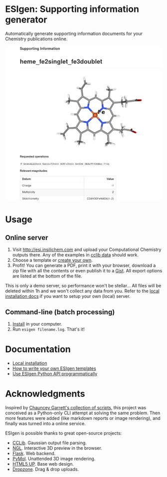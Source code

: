 # ESIgen: Supporting information generator

Automatically generate supporting information documents for your Chemistry publications online.

![Example](docs/img/example.png)

# Usage

## Online server

1. Visit http://esi.insilichem.com and upload your Computational Chemistry outputs there. Any of the examples in [cclib data](https://github.com/cclib/cclib/tree/master/data) should work.
2. Choose a template or [create your own](docs/templates.md).
3. Profit! You can generate a PDF, print it with your browser, download a zip file with all the contents or even publish it to a [Gist](https://gist.github.com/anonymous/8a5890c9e18de78ba90e67c3109b074f). All export options are listed at the bottom of the file.

This is only a demo server, so performance won't be stellar... All files will be deleted within 1h and we won't collect any data from you. Refer to the [local installation docs](docs/install.md) if you want to setup your own (local) server.

## Command-line (batch processing)

1. [Install](docs/install.md) in your computer.
2. Run `esigen filename.log`. That's it!

# Documentation

- [Local installation](docs/install.md)
- [How to write your own ESIgen templates](docs/templates.md)
- [Use ESIgen Python API programmatically](docs/developer.md)

# Acknowledgments

Inspired by [Chauncey Garrett's collection of scripts](https://github.com/chauncey-garrett/gaussian-tools), this project was conceived as a Python-only CLI attempt at solving the same problem. Then more features were added (like markdown reports or image rendering), and finally was turned into a online service.

ESIgen is possible thanks to great open-source projects:

- [CCLib](https://github.com/cclib/cclib). Gaussian output file parsing.
- [NGL](https://github.com/arose/ngl). Interactive 3D preview in the browser.
- [Flask](https://github.com/pallets/flask). Web backend.
- [PyMol](https://sourceforge.net/projects/pymol/). Unattended 3D image rendering.
- [HTML5 UP](https://html5up.net/). Base web design.
- [Dropzone](https://github.com/enyo/dropzone). Drag & drop uploads.